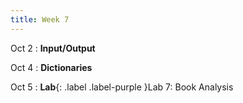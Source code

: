 ```yaml
---
title: Week 7
---
```


Oct 2
: **Input/Output**
  
Oct 4
: **Dictionaries**

Oct 5
: **Lab**{: .label .label-purple }Lab 7: Book Analysis
